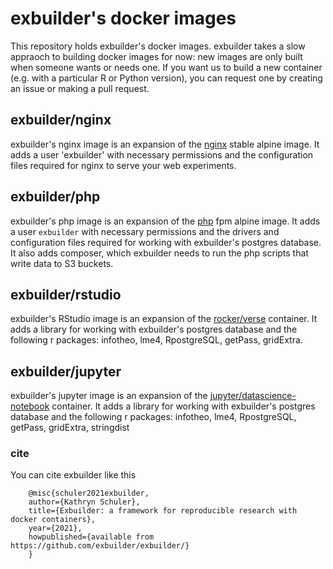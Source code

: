 # exbuilder's docker images

This repository holds exbuilder's docker images. exbuilder takes a slow appraoch to building docker images for now: new images are only built when someone wants or needs one. If you want us to build a new container (e.g. with a particular R or Python version), you can request one by creating an issue or making a pull request.

## exbuilder/nginx

exbuilder's nginx image is an expansion of the [nginx](https://hub.docker.com/_/nginx) stable alpine image. It adds a user 'exbuilder' with necessary permissions and the configuration files required for nginx to serve your web experiments. 

## exbuilder/php

exbuilder's php image is an expansion of the [php](https://hub.docker.com/_/php) fpm alpine image. It adds a user `exbuilder` with necessary permissions and the drivers and configuration files required for working with exbuilder's postgres database. It also adds composer, which exbuilder needs to run the php scripts that write data to S3 buckets. 

## exbuilder/rstudio

exbuilder's RStudio image is an expansion of the [rocker/verse](https://hub.docker.com/r/rocker/verse) container. It adds a library for working with exbuilder's postgres database and the following r packages:  infotheo, lme4, RpostgreSQL, getPass, gridExtra. 

## exbuilder/jupyter

exbuilder's jupyter image is an expansion of the [jupyter/datascience-notebook](https://hub.docker.com/r/jupyter/datascience-notebook) container. It adds a library for working with exbuilder's postgres database and the following r packages: infotheo, lme4, RpostgreSQL, getPass, gridExtra, stringdist

### cite

You can cite exbuilder like this

```
    @misc{schuler2021exbuilder,
    author={Kathryn Schuler},
    title={Exbuilder: a framework for reproducible research with docker containers},
    year={2021},
    howpublished={available from https://github.com/exbuilder/exbuilder/}
    }
```